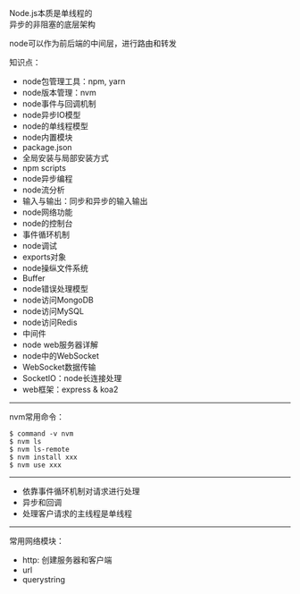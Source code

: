 Node.js本质是单线程的  
异步的非阻塞的底层架构

node可以作为前后端的中间层，进行路由和转发  

知识点：
- node包管理工具：npm, yarn  
- node版本管理：nvm
- node事件与回调机制
- node异步IO模型
- node的单线程模型
- node内置模块
- package.json
- 全局安装与局部安装方式
- npm scripts
- node异步编程
- node流分析
- 输入与输出：同步和异步的输入输出
- node网络功能
- node的控制台
- 事件循环机制
- node调试
- exports对象
- node操纵文件系统
- Buffer
- node错误处理模型
- node访问MongoDB
- node访问MySQL
- node访问Redis
- 中间件
- node web服务器详解
- node中的WebSocket
- WebSocket数据传输
- SocketIO：node长连接处理
- web框架：express & koa2
---   

nvm常用命令：
```
$ command -v nvm
$ nvm ls
$ nvm ls-remote
$ nvm install xxx
$ nvm use xxx
```
---
- 依靠事件循环机制对请求进行处理
- 异步和回调
- 处理客户请求的主线程是单线程
---
常用网络模块：
- http: 创建服务器和客户端
- url
- querystring